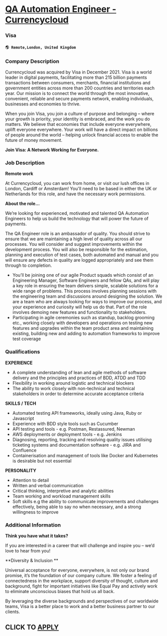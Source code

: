 # [QA Automation Engineer - Currencycloud](https://www.remotewlb.com/apply/qa-automation-engineer-currencycloud)  
### Visa  
#### `🌎 Remote,London, United Kingdom`  

### **Company Description**

Currencycloud was acquired by Visa in December 2021. Visa is a world leader in digital payments, facilitating more than 215 billion payments transactions between consumers, merchants, financial institutions and government entities across more than 200 countries and territories each year. Our mission is to connect the world through the most innovative, convenient, reliable and secure payments network, enabling individuals, businesses and economies to thrive.

When you join Visa, you join a culture of purpose and belonging – where your growth is priority, your identity is embraced, and the work you do matters. We believe that economies that include everyone everywhere, uplift everyone everywhere. Your work will have a direct impact on billions of people around the world – helping unlock financial access to enable the future of money movement.

 **Join Visa: A Network Working for Everyone.**

###  **Job Description**

**Remote work**

At Currencycloud, you can work from home, or visit our lush offices in London, Cardiff or Amsterdam! You'll need to be based in either the UK or Netherlands for this role, and have the necessary work permissions.

**About the role...**

We’re looking for experienced, motivated and talented QA Automation Engineers to help us build the technology that will power the future of payments.

The QA Engineer role is an ambassador of quality. You should strive to ensure that we are maintaining a high level of quality across all our processes. You will consider and suggest improvements within the development process. You will also be responsible for the estimation, planning and execution of test cases, both automated and manual and you will ensure any defects in quality are logged appropriately and see them through to completion.

  * You’ll be joining one of our agile Product squads which consist of an Engineering Manager, Software Engineers and fellow QAs, and will play a key role in ensuring the team delivers simple, scalable solutions for a wide range of problems. This process involves planning sessions with the engineering team and discussions around designing the solution. We are a team who are always looking for ways to improve our process, and your experience and curiosity will help us do that. Part of the role involves demoing new features and functionality to stakeholders.
  * Participating in agile ceremonies such as standup, backlog grooming etc., working closely with developers and operations on testing new features and upgrades within the team product area and maintaining existing, building new and adding to automation frameworks to improve test coverage

###  **Qualifications**

**EXPERIENCE**

  * A complete understanding of lean and agile methods of software delivery and the principles and practices of BDD, ATDD and TDD
  * Flexibility in working around logistic and technical blockers
  * The ability to work closely with non-technical and technical stakeholders in order to determine accurate acceptance criteria

**SKILLS / TECH**

  * Automated testing API frameworks, ideally using Java, Ruby or Javascript
  * Experience with BDD style tools such as Cucumber
  * API testing and tools - e.g. Postman, Restassured, Newman
  * AWS deployments or deployment tools - e.g. Jenkins
  * Diagnosing, reporting, tracking and resolving quality issues utilising ticketing systems and documentation software - e.g. JIRA and Confluence
  * Containerisation and management of tools like Docker and Kubernetes is desirable but not essential

**PERSONALITY**

  * Attention to detail
  * Written and verbal communication
  * Critical thinking, interpretive and analytic abilities
  * Team working and workload management skills
  * Soft skills e.g the ability to communicate improvements and challenges effectively, being able to say no when necessary, and a strong willingness to improve

###  **Additional Information**

 **Think you have what it takes?**

If you are interested in a career that will challenge and inspire you – we’d love to hear from you!

 **Diversity & Inclusion **

Universal acceptance for everyone, everywhere, is not only our brand promise, it’s the foundation of our company culture. We foster a feeling of connectedness in the workplace, support diversity of thought, culture and background, fight for important initiatives like Equal Pay and actively work to eliminate unconscious biases that hold us all back.

By leveraging the diverse backgrounds and perspectives of our worldwide teams, Visa is a better place to work and a better business partner to our clients.

  
## CLICK TO [APPLY](https://www.remotewlb.com/apply/qa-automation-engineer-currencycloud)

